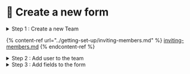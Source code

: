 # 📑 Create a new form

<details>

<summary>Step 1 : Create a new Team</summary>



</details>

{% content-ref url="../getting-set-up/inviting-members.md" %}
[inviting-members.md](../getting-set-up/inviting-members.md)
{% endcontent-ref %}

<details>

<summary>Step 2 : Add user to the team</summary>



</details>

<details>

<summary>Step 3 : Add fields to the form</summary>



</details>
